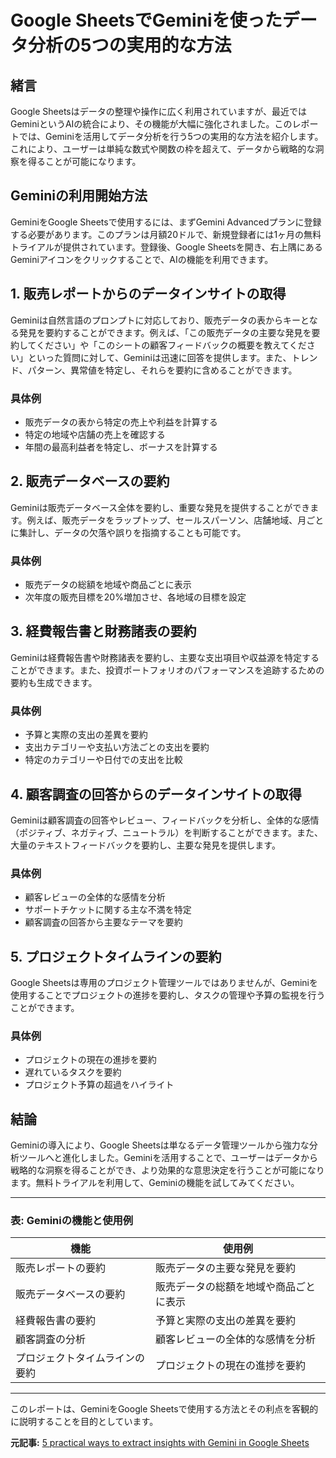# Google SheetsでGeminiを使ったデータ分析の5つの実用的な方法

## 緒言

Google Sheetsはデータの整理や操作に広く利用されていますが、最近ではGeminiというAIの統合により、その機能が大幅に強化されました。このレポートでは、Geminiを活用してデータ分析を行う5つの実用的な方法を紹介します。これにより、ユーザーは単純な数式や関数の枠を超えて、データから戦略的な洞察を得ることが可能になります。

## Geminiの利用開始方法

GeminiをGoogle Sheetsで使用するには、まずGemini Advancedプランに登録する必要があります。このプランは月額20ドルで、新規登録者には1ヶ月の無料トライアルが提供されています。登録後、Google Sheetsを開き、右上隅にあるGeminiアイコンをクリックすることで、AIの機能を利用できます。

## 1. 販売レポートからのデータインサイトの取得

Geminiは自然言語のプロンプトに対応しており、販売データの表からキーとなる発見を要約することができます。例えば、「この販売データの主要な発見を要約してください」や「このシートの顧客フィードバックの概要を教えてください」といった質問に対して、Geminiは迅速に回答を提供します。また、トレンド、パターン、異常値を特定し、それらを要約に含めることができます。

### 具体例
- 販売データの表から特定の売上や利益を計算する
- 特定の地域や店舗の売上を確認する
- 年間の最高利益者を特定し、ボーナスを計算する

## 2. 販売データベースの要約

Geminiは販売データベース全体を要約し、重要な発見を提供することができます。例えば、販売データをラップトップ、セールスパーソン、店舗地域、月ごとに集計し、データの欠落や誤りを指摘することも可能です。

### 具体例
- 販売データの総額を地域や商品ごとに表示
- 次年度の販売目標を20%増加させ、各地域の目標を設定

## 3. 経費報告書と財務諸表の要約

Geminiは経費報告書や財務諸表を要約し、主要な支出項目や収益源を特定することができます。また、投資ポートフォリオのパフォーマンスを追跡するための要約も生成できます。

### 具体例
- 予算と実際の支出の差異を要約
- 支出カテゴリーや支払い方法ごとの支出を要約
- 特定のカテゴリーや日付での支出を比較

## 4. 顧客調査の回答からのデータインサイトの取得

Geminiは顧客調査の回答やレビュー、フィードバックを分析し、全体的な感情（ポジティブ、ネガティブ、ニュートラル）を判断することができます。また、大量のテキストフィードバックを要約し、主要な発見を提供します。

### 具体例
- 顧客レビューの全体的な感情を分析
- サポートチケットに関する主な不満を特定
- 顧客調査の回答から主要なテーマを要約

## 5. プロジェクトタイムラインの要約

Google Sheetsは専用のプロジェクト管理ツールではありませんが、Geminiを使用することでプロジェクトの進捗を要約し、タスクの管理や予算の監視を行うことができます。

### 具体例
- プロジェクトの現在の進捗を要約
- 遅れているタスクを要約
- プロジェクト予算の超過をハイライト

## 結論

Geminiの導入により、Google Sheetsは単なるデータ管理ツールから強力な分析ツールへと進化しました。Geminiを活用することで、ユーザーはデータから戦略的な洞察を得ることができ、より効果的な意思決定を行うことが可能になります。無料トライアルを利用して、Geminiの機能を試してみてください。

---

### 表: Geminiの機能と使用例

| 機能 | 使用例 |
|------|-------|
| 販売レポートの要約 | 販売データの主要な発見を要約 |
| 販売データベースの要約 | 販売データの総額を地域や商品ごとに表示 |
| 経費報告書の要約 | 予算と実際の支出の差異を要約 |
| 顧客調査の分析 | 顧客レビューの全体的な感情を分析 |
| プロジェクトタイムラインの要約 | プロジェクトの現在の進捗を要約 |

---

このレポートは、GeminiをGoogle Sheetsで使用する方法とその利点を客観的に説明することを目的としています。

**元記事:** [5 practical ways to extract insights with Gemini in Google Sheets](https://www.androidpolice.com/find-practical-insights-gemini-in-google-sheets/)